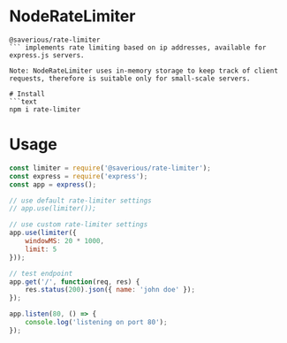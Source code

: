 # NodeRateLimiter
```text
@saverious/rate-limiter
``` implements rate limiting based on ip addresses, available for express.js servers.

Note: NodeRateLimiter uses in-memory storage to keep track of client requests, therefore is suitable only for small-scale servers.

# Install
```text
npm i rate-limiter
```

# Usage
```javascript
const limiter = require('@saverious/rate-limiter');
const express = require('express');
const app = express();

// use default rate-limiter settings
// app.use(limiter());

// use custom rate-limiter settings
app.use(limiter({
    windowMS: 20 * 1000,
    limit: 5
}));

// test endpoint
app.get('/', function(req, res) {
    res.status(200).json({ name: 'john doe' });
});

app.listen(80, () => {
    console.log('listening on port 80');
});
```